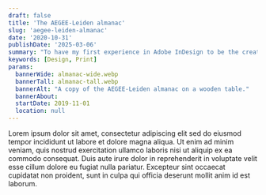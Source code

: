 ```yaml
---
draft: false
title: 'The AEGEE-Leiden almanac'
slug: 'aegee-leiden-almanac'
date: '2020-10-31'
publishDate: '2025-03-06'
summary: "To have my first experience in Adobe InDesign to be the creation of an entire almanac was a daunting challenge."
keywords: [Design, Print]
params:
  bannerWide: almanac-wide.webp
  bannerTall: almanac-tall.webp
  bannerAlt: "A copy of the AEGEE-Leiden almanac on a wooden table."
  bannerAbout:
  startDate: 2019-11-01
  location: null
---
```


Lorem ipsum dolor sit amet, consectetur adipiscing elit sed do eiusmod tempor incididunt ut labore et dolore magna aliqua. Ut enim ad minim veniam, quis nostrud exercitation ullamco laboris nisi ut aliquip ex ea commodo consequat. Duis aute irure dolor in reprehenderit in voluptate velit esse cillum dolore eu fugiat nulla pariatur. Excepteur sint occaecat cupidatat non proident, sunt in culpa qui officia deserunt mollit anim id est laborum.